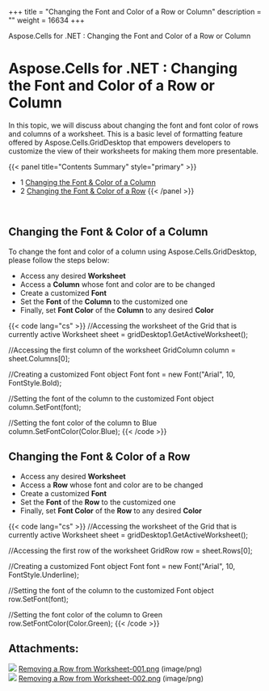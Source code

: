 +++
title = "Changing the Font and Color of a Row or Column" 
description = "" 
weight = 16634 
+++

Aspose.Cells for .NET : Changing the Font and Color of a Row or Column  

# Aspose.Cells for .NET : Changing the Font and Color of a Row or Column


In this topic, we will discuss about changing the font and font color of rows and columns of a worksheet. This is a basic level of formatting feature offered by Aspose.Cells.GridDesktop that empowers developers to customize the view of their worksheets for making them more presentable.

{{< panel title="Contents Summary" style="primary" >}}
*   1 [Changing the Font & Color of a Column](#ChangingtheFontandColorofaRoworColumn-ChangingtheFont&ColorofaColumn)
*   2 [Changing the Font & Color of a Row](#ChangingtheFontandColorofaRoworColumn-ChangingtheFont&ColorofaRow)
{{< /panel >}}
 

 

## Changing the Font & Color of a Column

To change the font and color of a column using Aspose.Cells.GridDesktop, please follow the steps below:

*   Access any desired **Worksheet**
*   Access a **Column** whose font and color are to be changed
*   Create a customized **Font**
*   Set the **Font** of the **Column** to the customized one
*   Finally, set **Font Color** of the **Column** to any desired **Color**

{{< code lang="cs" >}}
//Accessing the worksheet of the Grid that is currently active
Worksheet sheet = gridDesktop1.GetActiveWorksheet();

//Accessing the first column of the worksheet
GridColumn column = sheet.Columns[0];

//Creating a customized Font object
Font font = new Font("Arial", 10, FontStyle.Bold);

//Setting the font of the column to the customized Font object
column.SetFont(font);

//Setting the font color of the column to Blue
column.SetFontColor(Color.Blue);
{{< /code >}}

## Changing the Font & Color of a Row

*   Access any desired **Worksheet**
*   Access a **Row** whose font and color are to be changed
*   Create a customized **Font**
*   Set the **Font** of the **Row** to the customized one
*   Finally, set **Font Color** of the **Row** to any desired **Color**

{{< code lang="cs" >}}
//Accessing the worksheet of the Grid that is currently active
Worksheet sheet = gridDesktop1.GetActiveWorksheet();

//Accessing the first row of the worksheet
GridRow row = sheet.Rows[0];

//Creating a customized Font object
Font font = new Font("Arial", 10, FontStyle.Underline);

//Setting the font of the column to the customized Font object
row.SetFont(font);

//Setting the font color of the column to Green
row.SetFontColor(Color.Green);
{{< /code >}}

## Attachments:

![](https://docs2.aspose.com/cells/net/images/icons/bullet_blue.gif) [Removing a Row from Worksheet-001.png](https://docs2.aspose.com/cells/net/attachments/5017796/5113924.png) (image/png)  
![](https://docs2.aspose.com/cells/net/images/icons/bullet_blue.gif) [Removing a Row from Worksheet-002.png](https://docs2.aspose.com/cells/net/attachments/5017796/5113917.png) (image/png)  

